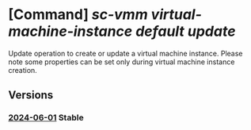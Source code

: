 # [Command] _sc-vmm virtual-machine-instance default update_

Update operation to create or update a virtual machine instance. Please note some properties can be set only during virtual machine instance creation.

## Versions

### [2024-06-01](/Resources/mgmt-plane/L3tyZXNvdXJjZXVyaX0vcHJvdmlkZXJzL21pY3Jvc29mdC5zY3ZtbS92aXJ0dWFsbWFjaGluZWluc3RhbmNlcy9kZWZhdWx0/2024-06-01.xml) **Stable**

<!-- mgmt-plane /{resourceuri}/providers/microsoft.scvmm/virtualmachineinstances/default 2024-06-01 -->
